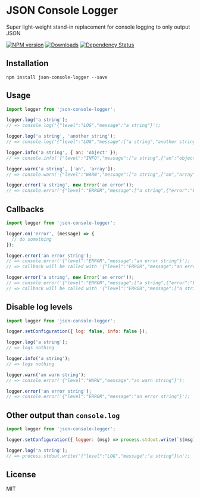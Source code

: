# JSON Console Logger
Super light-weight stand-in replacement for console logging to only output JSON

[![NPM version](https://img.shields.io/npm/v/json-console-logger.svg?style=flat-square)](https://npmjs.org/package/json-console-logger)
[![Downloads](https://img.shields.io/npm/dm/json-console-logger.svg?style=flat-square)](https://npmjs.org/package/json-console-logger)
[![Dependency Status](https://img.shields.io/david/sealninja/json-console-logger?style=flat-square)](https://david-dm.org/sealninja/json-console-logger)

## Installation

```
npm install json-console-logger --save
```

## Usage

```javascript
import logger from 'json-console-logger';

logger.log('a string');
// => console.log('{"level":"LOG","message":"a string"}');

logger.log('a string', 'another string');
// => console.log('{"level":"LOG","message":["a string","another string"]}');

logger.info('a string', { an: 'object' });
// => console.info('{"level":"INFO","message":["a string",{"an":"object"}]}');

logger.warn('a string', ['an', 'array']);
// => console.warn('{"level":"WARN","message":["a string",["an","array"]]}');

logger.error('a string', new Error('an error'));
// => console.error('{"level":"ERROR","message":["a string",{"error":"Error","message":"an error","stack":"..."}]}');
```

## Callbacks

```javascript
import logger from 'json-console-logger';

logger.on('error', (message) => {
  // do something
});

logger.error('an error string');
// => console.error('{"level":"ERROR","message":"an error string"}');
// => callback will be called with '{"level":"ERROR","message":"an error string"}' as argument

logger.error('a string', new Error('an error'));
// => console.error('{"level":"ERROR","message":["a string",{"error":"Error","message":"an error","stack":"..."}]}');
// => callback will be called with '{"level":"ERROR","message":["a string",{"error":"Error","message":"an error","stack":"..."}]}' as argument
```

## Disable log levels

```javascript
import logger from 'json-console-logger';

logger.setConfiguration({ log: false, info: false });

logger.log('a string');
// => logs nothing

logger.info('a string');
// => logs nothing

logger.warn('an warn string');
// => console.error('{"level":"WARN","message":"an warn string"}');

logger.error('an error string');
// => console.error('{"level":"ERROR","message":"an error string"}');
```

## Other output than `console.log`

```javascript
import logger from 'json-console-logger';

logger.setConfiguration({ logger: (msg) => process.stdout.write(`${msg}\n`) });

logger.log('a string');
// => process.stdout.write('{"level":"LOG","message":"a string"}\n');
```

[version-image]: https://img.shields.io/npm/v/json-console-logger.svg

[npm-url]: https://npmjs.org/package/json-console-logger


## License

MIT

